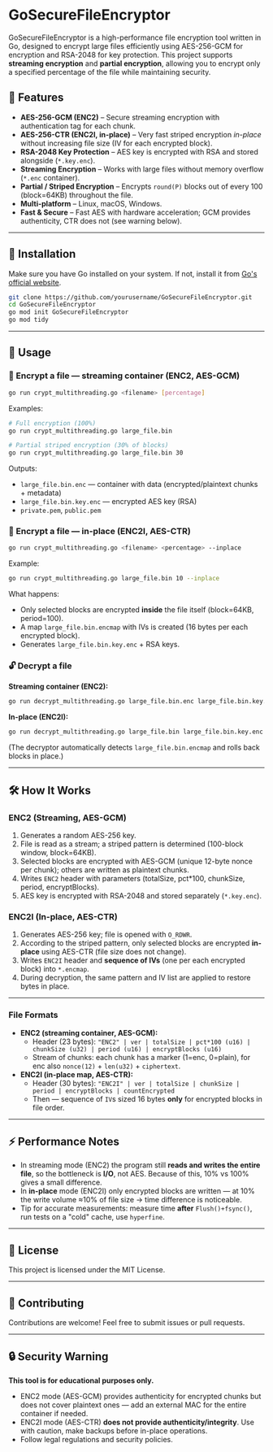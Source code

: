 # GoSecureFileEncryptor

GoSecureFileEncryptor is a high-performance file encryption tool written in Go, designed to encrypt large files efficiently using AES-256-GCM for encryption and RSA-2048 for key protection. This project supports **streaming encryption** and **partial encryption**, allowing you to encrypt only a specified percentage of the file while maintaining security.

## 🚀 Features
- **AES-256-GCM (ENC2)** – Secure streaming encryption with authentication tag for each chunk.
- **AES-256-CTR (ENC2I, in-place)** – Very fast striped encryption *in-place* without increasing file size (IV for each encrypted block).
- **RSA-2048 Key Protection** – AES key is encrypted with RSA and stored alongside (`*.key.enc`).
- **Streaming Encryption** – Works with large files without memory overflow (`*.enc` container).
- **Partial / Striped Encryption** – Encrypts `round(P)` blocks out of every 100 (block=64KB) throughout the file.
- **Multi-platform** – Linux, macOS, Windows.
- **Fast & Secure** – Fast AES with hardware acceleration; GCM provides authenticity, CTR does not (see warning below).

---

## 🔧 Installation

Make sure you have Go installed on your system. If not, install it from [Go's official website](https://golang.org/dl/).

```sh
git clone https://github.com/yourusername/GoSecureFileEncryptor.git
cd GoSecureFileEncryptor
go mod init GoSecureFileEncryptor
go mod tidy
```

---

## 📌 Usage

### 🔐 Encrypt a file — streaming container (ENC2, AES-GCM)
```sh
go run crypt_multithreading.go <filename> [percentage]
```
Examples:
```sh
# Full encryption (100%)
go run crypt_multithreading.go large_file.bin

# Partial striped encryption (30% of blocks)
go run crypt_multithreading.go large_file.bin 30
```
Outputs:
- `large_file.bin.enc` — container with data (encrypted/plaintext chunks + metadata)
- `large_file.bin.key.enc` — encrypted AES key (RSA)
- `private.pem`, `public.pem`

### 🔐 Encrypt a file — **in-place** (ENC2I, AES-CTR)
```sh
go run crypt_multithreading.go <filename> <percentage> --inplace
```
Example:
```sh
go run crypt_multithreading.go large_file.bin 10 --inplace
```
What happens:
- Only selected blocks are encrypted **inside** the file itself (block=64KB, period=100).
- A map `large_file.bin.encmap` with IVs is created (16 bytes per each encrypted block).
- Generates `large_file.bin.key.enc` + RSA keys.

### 🔓 Decrypt a file
**Streaming container (ENC2):**
```sh
go run decrypt_multithreading.go large_file.bin.enc large_file.bin.key.enc
```
**In-place (ENC2I):**
```sh
go run decrypt_multithreading.go large_file.bin large_file.bin.key.enc
```
(The decryptor automatically detects `large_file.bin.encmap` and rolls back blocks in place.)

---

## 🛠 How It Works

### **ENC2 (Streaming, AES-GCM)**
1. Generates a random AES-256 key.
2. File is read as a stream; a striped pattern is determined (100-block window, block=64KB).
3. Selected blocks are encrypted with AES-GCM (unique 12-byte nonce per chunk); others are written as plaintext chunks.
4. Writes `ENC2` header with parameters (totalSize, pct*100, chunkSize, period, encryptBlocks).
5. AES key is encrypted with RSA-2048 and stored separately (`*.key.enc`).

### **ENC2I (In-place, AES-CTR)**
1. Generates AES-256 key; file is opened with `O_RDWR`.
2. According to the striped pattern, only selected blocks are encrypted **in-place** using AES-CTR (file size does not change).
3. Writes `ENC2I` header and **sequence of IVs** (one per each encrypted block) into `*.encmap`.
4. During decryption, the same pattern and IV list are applied to restore bytes in place.

---

### **File Formats**
- **ENC2 (streaming container, AES-GCM):**
  - Header (23 bytes): `"ENC2" | ver | totalSize | pct*100 (u16) | chunkSize (u32) | period (u16) | encryptBlocks (u16)`
  - Stream of chunks: each chunk has a marker (1=enc, 0=plain), for enc also `nonce(12)` + `len(u32)` + `ciphertext`.
- **ENC2I (in-place map, AES-CTR):**
  - Header (30 bytes): `"ENC2I" | ver | totalSize | chunkSize | period | encryptBlocks | countEncrypted`
  - Then — sequence of `IV`s sized 16 bytes **only** for encrypted blocks in file order.

---

## ⚡ Performance Notes

- In streaming mode (ENC2) the program still **reads and writes the entire file**, so the bottleneck is **I/O**, not AES. Because of this, 10% vs 100% gives a small difference.
- In **in-place** mode (ENC2I) only encrypted blocks are written — at 10% the write volume ≈10% of file size → time difference is noticeable.
- Tip for accurate measurements: measure time **after** `Flush()+fsync()`, run tests on a "cold" cache, use `hyperfine`.

---

## 📜 License
This project is licensed under the MIT License.

---

## 🤝 Contributing
Contributions are welcome! Feel free to submit issues or pull requests.

---

## 🔒 Security Warning
**This tool is for educational purposes only.**
- ENC2 mode (AES-GCM) provides authenticity for encrypted chunks but does not cover plaintext ones — add an external MAC for the entire container if needed.
- ENC2I mode (AES-CTR) **does not provide authenticity/integrity**. Use with caution, make backups before in-place operations.
- Follow legal regulations and security policies.

